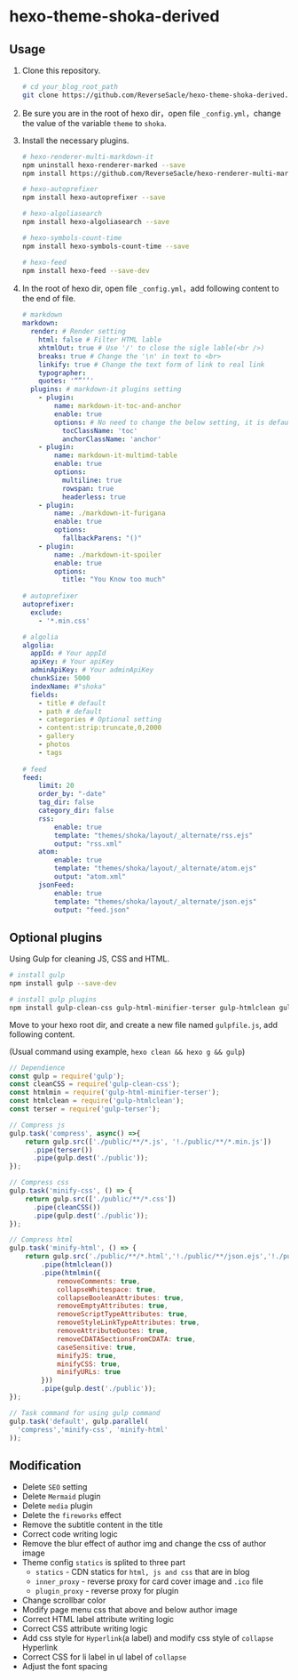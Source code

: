 # hexo-theme-shoka-derived
## Usage

1. Clone this repository.

   ```bash
   # cd your_blog_root_path
   git clone https://github.com/ReverseSacle/hexo-theme-shoka-derived.git ./themes/shoka
   ```

2. Be sure you are in the root of hexo dir，open file `_config.yml`，change the value of  the variable `theme` to `shoka`.  

3. Install the necessary plugins.

   ```bash
   # hexo-renderer-multi-markdown-it
   npm uninstall hexo-renderer-marked --save
   npm install https://github.com/ReverseSacle/hexo-renderer-multi-markdown-it.git --save
   
   # hexo-autoprefixer
   npm install hexo-autoprefixer --save
   
   # hexo-algoliasearch
   npm install hexo-algoliasearch --save
   
   # hexo-symbols-count-time
   npm install hexo-symbols-count-time --save
   
   # hexo-feed
   npm install hexo-feed --save-dev
   ```

4. In the root of hexo dir, open file `_config.yml`，add following content to the end of file.

   ```yaml
   # markdown
   markdown:
     render: # Render setting
       html: false # Filter HTML lable
       xhtmlOut: true # Use '/' to close the sigle lable(<br />)
       breaks: true # Change the '\n' in text to <br>
       linkify: true # Change the text form of link to real link
       typographer: 
       quotes: '“”‘’'
     plugins: # markdown-it plugins setting
       - plugin:
           name: markdown-it-toc-and-anchor
           enable: true
           options: # No need to change the below setting, it is default
             tocClassName: 'toc'
             anchorClassName: 'anchor'
       - plugin:
           name: markdown-it-multimd-table
           enable: true
           options:
             multiline: true
             rowspan: true
             headerless: true
       - plugin:
           name: ./markdown-it-furigana
           enable: true
           options:
             fallbackParens: "()"
       - plugin:
           name: ./markdown-it-spoiler
           enable: true
           options:
             title: "You Know too much"
     
   # autoprefixer
   autoprefixer:
     exclude:
       - '*.min.css'
   
   # algolia
   algolia:
     appId: # Your appId
     apiKey: # Your apiKey
     adminApiKey: # Your adminApiKey
     chunkSize: 5000
     indexName: #"shoka"
     fields:
       - title # default
       - path # default
       - categories # Optional setting
       - content:strip:truncate,0,2000
       - gallery
       - photos
       - tags
       
   # feed
   feed:
       limit: 20
       order_by: "-date"
       tag_dir: false
       category_dir: false
       rss:
           enable: true
           template: "themes/shoka/layout/_alternate/rss.ejs"
           output: "rss.xml"
       atom:
           enable: true
           template: "themes/shoka/layout/_alternate/atom.ejs"
           output: "atom.xml"
       jsonFeed:
           enable: true
           template: "themes/shoka/layout/_alternate/json.ejs"
           output: "feed.json"
   ```

## Optional plugins

Using Gulp for cleaning JS, CSS and HTML.

```bash
# install gulp
npm install gulp --save-dev

# install gulp plugins
npm install gulp-clean-css gulp-html-minifier-terser gulp-htmlclean gulp-terser --save-dev
```

Move to your hexo root dir, and create a new file named `gulpfile.js`, add following content.

(Usual command using example, `hexo clean && hexo g && gulp`)

```javascript
// Dependience
const gulp = require('gulp');
const cleanCSS = require('gulp-clean-css');
const htmlmin = require('gulp-html-minifier-terser');
const htmlclean = require('gulp-htmlclean');
const terser = require('gulp-terser');

// Compress js
gulp.task('compress', async() =>{
	return gulp.src(['./public/**/*.js', '!./public/**/*.min.js'])
	  .pipe(terser())
	  .pipe(gulp.dest('./public'));
});

// Compress css
gulp.task('minify-css', () => {
	return gulp.src(['./public/**/*.css'])
	  .pipe(cleanCSS())
      .pipe(gulp.dest('./public'));
});

// Compress html
gulp.task('minify-html', () => {
    return gulp.src('./public/**/*.html','!./public/**/json.ejs','!./public/**/atom.ejs','!./public/**/rss.ejs')
		.pipe(htmlclean())
		.pipe(htmlmin({
			removeComments: true,
			collapseWhitespace: true,
			collapseBooleanAttributes: true,
			removeEmptyAttributes: true,
			removeScriptTypeAttributes: true,
			removeStyleLinkTypeAttributes: true,
			removeAttributeQuotes: true,
			removeCDATASectionsFromCDATA: true,
			caseSensitive: true,
			minifyJS: true,
			minifyCSS: true,
			minifyURLs: true
		}))
		.pipe(gulp.dest('./public'));
});

// Task command for using gulp command
gulp.task('default', gulp.parallel(
  'compress','minify-css', 'minify-html'
));
```

## Modification

+ Delete `SEO` setting
+ Delete `Mermaid` plugin
+ Delete `media` plugin
+ Delete the `fireworks` effect
+ Remove the subtitle content in the title
+ Correct code writing logic
+ Remove the blur effect of author img and change the css of author image
+ Theme config `statics` is splited to three part
  + `statics` - CDN statics for `html, js and css` that are in blog
  + `inner_proxy` - reverse proxy for card cover image and `.ico` file
  + `plugin_proxy` - reverse proxy for plugin
+ Change scrollbar color
+ Modify page menu css that above and below author image
+ Correct HTML label attribute writing logic
+ Correct CSS attribute writing logic
+ Add css style for `Hyperlink`(a label) and modify css style of `collapse` Hyperlink
+ Correct CSS for li label in ul label of `collapse` 
+ Adjust the font spacing
